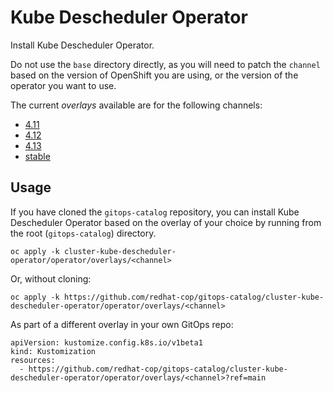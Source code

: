 # Kube Descheduler Operator

Install Kube Descheduler Operator.

Do not use the `base` directory directly, as you will need to patch the `channel` based on the version of OpenShift you are using, or the version of the operator you want to use.

The current *overlays* available are for the following channels:

* [4.11](operator/overlays/4.11)
* [4.12](operator/overlays/4.12)
* [4.13](operator/overlays/4.13)
* [stable](operator/overlays/stable)

## Usage

If you have cloned the `gitops-catalog` repository, you can install Kube Descheduler Operator based on the overlay of your choice by running from the root (`gitops-catalog`) directory.

```
oc apply -k cluster-kube-descheduler-operator/operator/overlays/<channel>
```

Or, without cloning:

```
oc apply -k https://github.com/redhat-cop/gitops-catalog/cluster-kube-descheduler-operator/operator/overlays/<channel>
```

As part of a different overlay in your own GitOps repo:

```
apiVersion: kustomize.config.k8s.io/v1beta1
kind: Kustomization
resources:
  - https://github.com/redhat-cop/gitops-catalog/cluster-kube-descheduler-operator/operator/overlays/<channel>?ref=main
```
